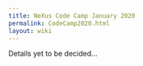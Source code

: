 ```yaml
---
title: NeXus Code Camp January 2020
permalink: CodeCamp2020.html
layout: wiki
---
```


Details yet to be decided...

